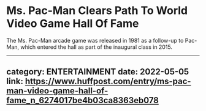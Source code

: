 # Ms. Pac-Man Clears Path To World Video Game Hall Of Fame

The Ms. Pac-Man arcade game was released in 1981 as a follow-up to Pac-Man, which entered the hall as part of the inaugural class in 2015.

---
category: ENTERTAINMENT
date: 2022-05-05
link: https://www.huffpost.com/entry/ms-pac-man-video-game-hall-of-fame_n_6274017be4b03ca8363eb078
---
